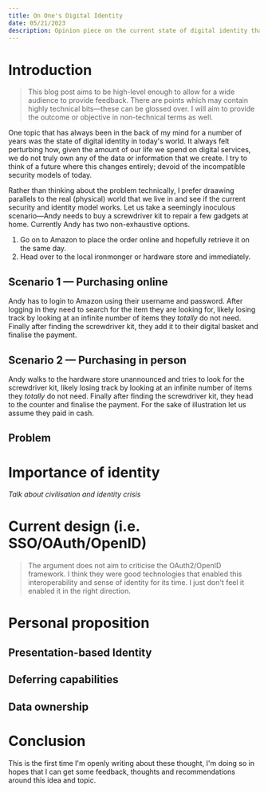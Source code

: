 ```yaml
---
title: On One's Digital Identity
date: 05/21/2023
description: Opinion piece on the current state of digital identity that leads to pervasive privacy practices and what we can do about it.
---
```


# Introduction

> This blog post aims to be high-level enough to allow for a wide audience to provide feedback. There are points which may contain highly technical bits&mdash;these can be glossed over. I will aim to provide the outcome or objective in non-technical terms as well.

One topic that has always been in the back of my mind for a number of years was the state of digital identity in today's world. It always felt perturbing how, given the amount of our life we spend on digital services, we do not truly own any of the data or information that we create. I try to think of a future where this changes entirely; devoid of the incompatible security models of today.

Rather than thinking about the problem technically, I prefer draawing parallels to the real (physical) world that we live in and see if the current security and identity model works. Let us take a seemingly inoculous scenario&mdash;Andy needs to buy a screwdriver kit to repair a few gadgets at home. Currently Andy has two non-exhaustive options.

1. Go on to Amazon to place the order online and hopefully retrieve it on the same day.
2. Head over to the local ironmonger or hardware store and immediately.

## Scenario 1 &mdash; Purchasing online

Andy has to login to Amazon using their username and password. After logging in they need to search for the item they are looking for, likely losing track by looking at an infinite number of items they _totally_ do not need. Finally after finding the screwdriver kit, they add it to their digital basket and finalise the payment. 


## Scenario 2 &mdash; Purchasing in person

Andy walks to the hardware store unannounced and tries to look for the  screwdriver kit, likely losing track by looking at an infinite number of items they _totally_ do not need. Finally after finding the screwdriver kit, they head to the counter and finalise the payment. For the sake of illustration let us assume they paid in cash.

## Problem

# Importance of identity

_Talk about civilisation and identity crisis_

# Current design (i.e. SSO/OAuth/OpenID)

> The argument does not aim to criticise the OAuth2/OpenID framework. I think they were good technologies that enabled this interoperability and sense of identity for its time. I just don't feel it enabled it in the right direction.

# Personal proposition

## Presentation-based Identity

## Deferring capabilities

## Data ownership

# Conclusion

This is the first time I'm openly writing about these thought, I'm doing so in hopes that I can get some feedback, thoughts and recommendations around this idea and topic.
